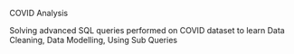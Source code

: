 COVID Analysis

Solving advanced SQL queries performed on COVID dataset to learn Data Cleaning, Data Modelling, Using Sub Queries 
